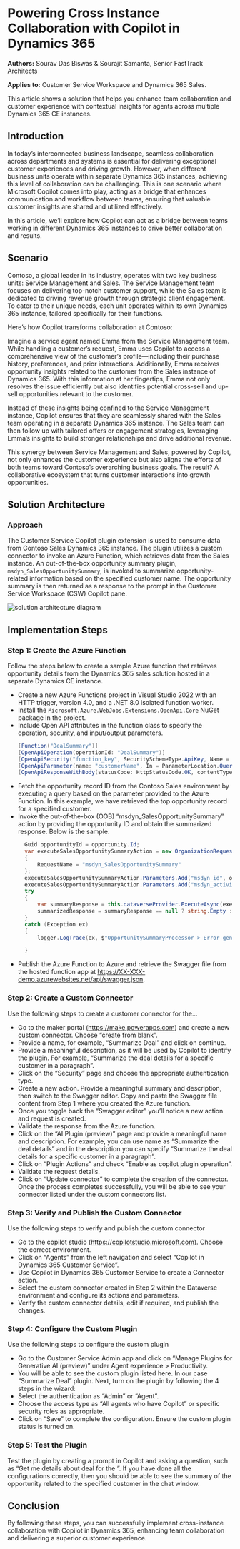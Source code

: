 # Powering Cross Instance Collaboration with Copilot in Dynamics 365

**Authors:** Sourav Das Biswas & Sourajit Samanta, Senior FastTrack Architects

**Applies to:** Customer Service Workspace and Dynamics 365 Sales.

This article shows a solution that helps you enhance team collaboration and customer experience with contextual insights for agents across multiple Dynamics 365 CE instances.

## Introduction

In today’s interconnected business landscape, seamless collaboration across departments and systems is essential for delivering exceptional customer experiences and driving growth. However, when different business units operate within separate Dynamics 365 instances, achieving this level of collaboration can be challenging. This is one scenario where Microsoft Copilot comes into play, acting as a bridge that enhances communication and workflow between teams, ensuring that valuable customer insights are shared and utilized effectively.

In this article, we’ll explore how Copilot can act as a bridge between teams working in different Dynamics 365 instances to drive better collaboration and results.

## Scenario

Contoso, a global leader in its industry, operates with two key business units: Service Management and Sales. The Service Management team focuses on delivering top-notch customer support, while the Sales team is dedicated to driving revenue growth through strategic client engagement. To cater to their unique needs, each unit operates within its own Dynamics 365 instance, tailored specifically for their functions.

Here’s how Copilot transforms collaboration at Contoso:

Imagine a service agent named Emma from the Service Management team. While handling a customer’s request, Emma uses Copilot to access a comprehensive view of the customer’s profile—including their purchase history, preferences, and prior interactions. Additionally, Emma receives opportunity insights related to the customer from the Sales instance of Dynamics 365. With this information at her fingertips, Emma not only resolves the issue efficiently but also identifies potential cross-sell and up-sell opportunities relevant to the customer.

Instead of these insights being confined to the Service Management instance, Copilot ensures that they are seamlessly shared with the Sales team operating in a separate Dynamics 365 instance. The Sales team can then follow up with tailored offers or engagement strategies, leveraging Emma’s insights to build stronger relationships and drive additional revenue.

This synergy between Service Management and Sales, powered by Copilot, not only enhances the customer experience but also aligns the efforts of both teams toward Contoso’s overarching business goals. The result? A collaborative ecosystem that turns customer interactions into growth opportunities.

## Solution Architecture

### Approach

The Customer Service Copilot plugin extension is used to consume data from Contoso Sales Dynamics 365 instance. The plugin utilizes a custom connector to invoke an Azure Function, which retrieves data from the Sales instance. An out-of-the-box opportunity summary plugin, `msdyn_SalesOpportunitySummary`, is invoked to summarize opportunity-related information based on the specified customer name. The opportunity summary is then returned as a response to the prompt in the Customer Service Workspace (CSW) Copilot pane.

![solution architecture diagram](./images/image-1.png)

## Implementation Steps

### Step 1: Create the Azure Function

Follow the steps below to create a sample Azure function that retrieves opportunity details from the Dynamics 365 sales solution hosted in a separate Dynamics CE instance.

- Create a new Azure Functions project in Visual Studio 2022 with an HTTP trigger, version 4.0, and a .NET 8.0 isolated function worker.
- Install the `Microsoft.Azure.WebJobs.Extensions.OpenApi.Core` NuGet package in the project.
- Include Open API attributes in the function class to specify the operation, security, and input/output parameters.
  ```csharp
  [Function("DealSummary")]
  [OpenApiOperation(operationId: "DealSummary")]
  [OpenApiSecurity("function_key", SecuritySchemeType.ApiKey, Name = "code", In = OpenApiSecurityLocationType.Query)]
  [OpenApiParameter(name: "customerName", In = ParameterLocation.Query, Required = false, Type = typeof(string), Description = "customerName")]
  [OpenApiResponseWithBody(statusCode: HttpStatusCode.OK, contentType: "text/plain", bodyType: typeof(Response), Description = "Deal Summary for a customer")]
  ```
- Fetch the opportunity record ID from the Contoso Sales environment by executing a query based on the parameter provided to the Azure Function. In this example, we have retrieved the top opportunity record for a specified customer.
- Invoke the out-of-the-box (OOB) “msdyn_SalesOpportunitySummary” action by providing the opportunity ID and obtain the summarized response. Below is the sample.
  ```csharp
    Guid opportunityId = opportunity.Id;
    var executeSalesOpportunitySummaryAction = new OrganizationRequest()
    {
        RequestName = "msdyn_SalesOpportunitySummary"
    };
    executeSalesOpportunitySummaryAction.Parameters.Add("msdyn_id", opportunityId.ToString()); // Retrieved Opportunity Record Id.
    executeSalesOpportunitySummaryAction.Parameters.Add("msdyn_activityId", opportunityId.ToString()); // Retrieved Opportunity Record Id.
    try
    {
        var summaryResponse = this.dataverseProvider.ExecuteAsync(executeSalesOpportunitySummaryAction);
        summarizedResponse = summaryResponse == null ? string.Empty : summaryResponse.Results["msdyn_summary_raw"].ToString();
    }
    catch (Exception ex)
    {
        logger.LogTrace(ex, $"OpportunitySummaryProcessor > Error generating summary for Opportunity {opportunityId}: {ex.Message}. StackTrace: {ex.StackTrace}");

    }
  ```
- Publish the Azure Function to Azure and retrieve the Swagger file from the hosted function app at https://XX-XXX-demo.azurewebsites.net/api/swagger.json.

### Step 2: Create a Custom Connector

Use the following steps to create a customer connector for the...

- Go to the maker portal (https://make.powerapps.com) and create a new custom connector. Choose “create from blank”.
- Provide a name, for example, “Summarize Deal” and click on continue.
- Provide a meaningful description, as it will be used by Copilot to identify the plugin. For example, “Summarize the deal details for a specific customer in a paragraph”.
- Click on the “Security” page and choose the appropriate authentication type. 
- Create a new action. Provide a meaningful summary and description, then switch to the Swagger editor. Copy and paste the Swagger file content from Step 1 where you created the Azure function.
- Once you toggle back the “Swagger editor” you’ll notice a new action and request is created.
- Validate the response from the Azure function.
- Click on the “AI Plugin (preview)” page and provide a meaningful name and description. For example, you can use name as “Summarize the deal details” and in the description you can specify “Summarize the deal details for a specific customer in a paragraph”.
- Click on “Plugin Actions” and check “Enable as copilot plugin operation”.
- Validate the request details.
- Click on “Update connector” to complete the creation of the connector. Once the process completes successfully, you will be able to see your connector listed under the custom connectors list.

### Step 3: Verify and Publish the Custom Connector

Use the following steps to verify and publish the custom connector 

- Go to the copilot studio (https://copilotstudio.microsoft.com). Choose the correct environment.
- Click on “Agents” from the left navigation and select “Copilot in Dynamics 365 Customer Service”.
- Use Copilot in Dynamics 365 Customer Service to create a Connector action.
- Select the custom connector created in Step 2 within the Dataverse environment and configure its actions and parameters.
- Verify the custom connector details, edit if required, and publish the changes.

### Step 4: Configure the Custom Plugin

Use the following steps to configure the custom plugin

- Go to the Customer Service Admin app and click on “Manage Plugins for Generative AI (preview)” under Agent experience > Productivity. 
- You will be able to see the custom plugin listed here. In our case “Summarize Deal” plugin. Next, turn on the plugin by following the 4 steps in the wizard:
- Select the authentication as “Admin” or “Agent”.
- Choose the access type as “All agents who have Copilot” or specific security roles as appropriate.
- Click on “Save” to complete the configuration. Ensure the custom plugin status is turned on.

### Step 5: Test the Plugin

Test the plugin by creating a prompt in Copilot and asking a question, such as “Get me details about deal for the <customer name>”. If you have done all the configurations correctly, then you should be able to see the summary of the opportunity related to the specified customer in the chat window.

## Conclusion

By following these steps, you can successfully implement cross-instance collaboration with Copilot in Dynamics 365, enhancing team collaboration and delivering a superior customer experience.